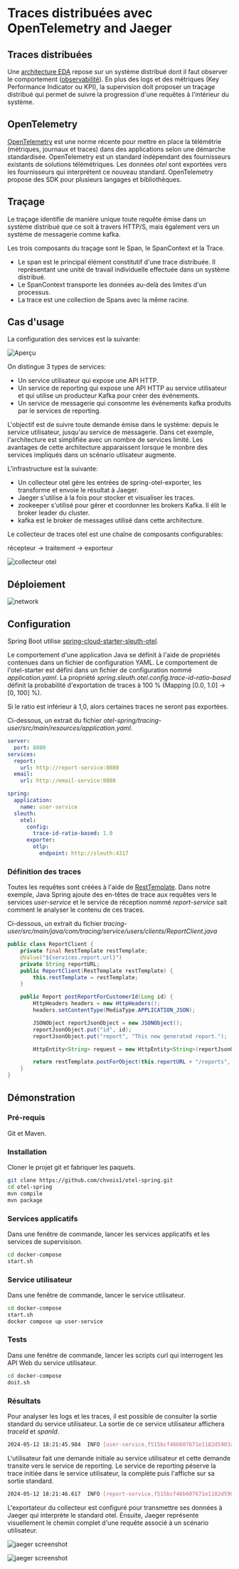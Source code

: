 # Traces distribuées avec OpenTelemetry and Jaeger

## Traces distribuées

Une [architecture EDA](https://learn.microsoft.com/fr-fr/azure/architecture/guide/architecture-styles/event-driven) repose sur un système distribué dont il faut observer le comportement ([observabilité](https://newrelic.com/fr/resources/ebooks/what-is-observability)). En plus des logs et des métriques (Key Performance Indicator ou KPI), la supervision doit proposer un traçage distribué qui permet de suivre la progression d'une requêtes à l'intérieur du système.

## OpenTelemetry

[OpenTelemetry](https://opentelemetry.io/docs/what-is-opentelemetry/) est une norme récente pour mettre en place la télémétrie (métriques, journaux et traces) dans des applications selon une démarche standardisée.
OpenTelemetry est un standard indépendant des fournisseurs existants de solutions télémétriques. Les données *otel* sont exportées vers les fournisseurs qui interprétent ce nouveau standard. OpenTelemetry propose des SDK pour plusieurs langages et bibliothèques.

## Traçage

Le traçage identifie de manière unique toute requête émise dans un système distribué que ce soit à travers HTTP/S, mais également vers un système de messagerie comme kafka.

Les trois composants du traçage sont le Span, le SpanContext et la Trace.

- Le span est le principal élément constitutif d'une trace distribuée. Il représentant une unité de travail individuelle effectuée dans un système distribué.
- Le SpanContext transporte les données au-delà des limites d'un processus.
- La trace est une collection de Spans avec la même racine.

## Cas d'usage

La configuration des services est la suivante:

![Aperçu](images/overview.png "Aperçu")

On distingue 3 types de services:

- Un service utilisateur qui expose une API HTTP.
- Un service de reporting qui expose une API HTTP au service utilisateur et qui utilise un producteur Kafka pour créer des événements.
- Un service de messagerie qui consomme les événements kafka produits par le services de reporting.

L'objectif est de suivre toute demande émise dans le système: depuis le service utilisateur, jusqu'au service de messagerie. Dans cet exemple, l'architecture est simplifiée avec un nombre de services limité. Les avantages de cette architecture apparaissent lorsque le monbre des services impliqués dans un scénario utlisateur augmente.

L'infrastructure est la suivante:

- Un collecteur otel gère les entrées de spring-otel-exporter, les transforme et envoie le résultat à Jaeger.
- Jaeger s'utilise à la fois pour stocker et visualiser les traces.
- zookeeper s'utilisé pour gérer et coordonner les brokers Kafka. Il élit le broker leader du cluster.
- kafka est le broker de messages utilisé dans cette architecture.

Le collecteur de traces otel est une chaîne de composants configurables:

récepteur -> traitement -> exporteur

![collecteur otel](images/otel.png "Collecteur otel")

## Déploiement

![network](images/network.png "network overview")

## Configuration

Spring Boot utilise [spring-cloud-starter-sleuth-otel](https://spring-projects-experimental.github.io/spring-cloud-sleuth-otel/docs/current/reference/html/project-features.html).

Le comportement d'une application Java se définit à l'aide de propriétés contenues dans un fichier de configuration YAML. Le comportement de  l'otel-starter est défini dans un fichier de configuration nommé *application.yaml*. La propriété *spring.sleuth.otel.config.trace-id-ratio-based* définit la probabilité d'exportation de traces à 100 % (Mapping [0.0, 1.0] -> [0, 100] %).

Si le ratio est inférieur à 1,0, alors certaines traces ne seront pas exportées.

Ci-dessous, un extrait du fichier *otel-spring/tracing-user/src/main/resources/application.yaml*.

```yaml
server:
  port: 8080
services:
  report:
    url: http://report-service:8080
  email:
    url: http://email-service:8080

spring:
  application:
    name: user-service
  sleuth:
    otel:
      config:
        trace-id-ratio-based: 1.0
      exporter:
        otlp:
          endpoint: http://sleuth:4317
```

### Définition des traces

Toutes les requêtes sont créées à l'aide de [RestTemplate](https://www.baeldung.com/rest-template). Dans notre exemple, Java Spring ajoute des en-têtes de trace aux requêtes vers le services *user-service* et le service de réception nommé *report-service* sait comment le analyser le contenu de ces traces.

Ci-dessous, un extrait du fichier *tracing-user/src/main/java/com/tracing/service/users/clients/ReportClient.java*

```java
public class ReportClient {
    private final RestTemplate restTemplate;
    @Value("${services.report.url}")
    private String reportURL;
    public ReportClient(RestTemplate restTemplate) {
        this.restTemplate = restTemplate;
    }

    public Report postReportForCustomerId(Long id) {
        HttpHeaders headers = new HttpHeaders();
        headers.setContentType(MediaType.APPLICATION_JSON);

        JSONObject reportJsonObject = new JSONObject();
        reportJsonObject.put("id", id);
        reportJsonObject.put("report", "This new generated report.");

        HttpEntity<String> request = new HttpEntity<String>(reportJsonObject.toString(), headers);

        return restTemplate.postForObject(this.reportURL + "/reports", request, Report.class);
    }
}
```

## Démonstration

### Pré-requis

Git et Maven.

### Installation

Cloner le projet git et fabriquer les paquets.

```bash
git clone https://github.com/chvois1/otel-spring.git
cd otel-spring 
mvn compile
mvn package
```

### Services applicatifs

Dans une fenêtre de commande, lancer les services applicatifs et les services de supervisison.

```bash
cd docker-compose 
start.sh
```

### Service utilisateur

Dans une fenêtre de commande, lancer le service utilisateur.

```bash
cd docker-compose 
start.sh
docker compose up user-service
```

### Tests

Dans une fenêtre de commande, lancer les scripts curl qui interrogent les API Web du service utilisateur.

```bash
cd docker-compose 
doit.sh
```

### Résultats

Pour analyser les logs et les traces, il est possible de consulter la sortie standard du service utilisateur. La sortie de ce service utilisateur affichera *traceId* et *spanId*.

```bash
2024-05-12 18:21:45.984  INFO [user-service,f515bcf46b607671e1182d5903a5d261,779f554008223b4c] 1 --- [nio-8080-exec-1] c.tracing.service.users.UserController   : Creating new report for user: 1
```

L'utilisateur fait une demande initiale au service utilisateur et cette demande transite vers le service de reporting. Le service de reporting péserve la trace initiée dans le service utilisateur, la complète puis l'affiche sur sa sortie standard.

```bash
2024-05-12 18:21:46.617  INFO [report-service,f515bcf46b607671e1182d5903a5d261,75dc1c69c94bf0f2] 1 --- [nio-8080-exec-1] c.t.service.reports.ReportController     : Creating new report: 1
```

L'exportateur du collecteur est configuré pour transmettre ses données à Jaeger qui interprète le standard otel. Ensuite, Jaeger représente visuellement le chemin complet d'une requête associé à un scénario utilisateur.

![jaeger screenshot](images/jaeger-timeline.png "jaeger screenshot")

![jaeger screenshot](images/Jager-graph.png "jaeger screenshot")
